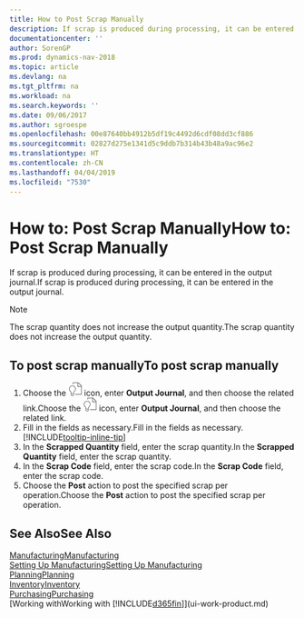 ```yaml
---
title: How to Post Scrap Manually
description: If scrap is produced during processing, it can be entered in the output journal. Note that the scrap quantity does not increase the output quantity.
documentationcenter: ''
author: SorenGP
ms.prod: dynamics-nav-2018
ms.topic: article
ms.devlang: na
ms.tgt_pltfrm: na
ms.workload: na
ms.search.keywords: ''
ms.date: 09/06/2017
ms.author: sgroespe
ms.openlocfilehash: 00e87640bb4912b5df19c4492d6cdf08dd3cf886
ms.sourcegitcommit: 02827d275e1341d5c9ddb7b314b43b48a9ac96e2
ms.translationtype: HT
ms.contentlocale: zh-CN
ms.lasthandoff: 04/04/2019
ms.locfileid: "7530"
---
```

# <a name="how-to-post-scrap-manually"></a><span data-ttu-id="a5776-104">How to: Post Scrap Manually</span><span class="sxs-lookup"><span data-stu-id="a5776-104">How to: Post Scrap Manually</span></span>
<span data-ttu-id="a5776-105">If scrap is produced during processing, it can be entered in the output journal.</span><span class="sxs-lookup"><span data-stu-id="a5776-105">If scrap is produced during processing, it can be entered in the output journal.</span></span> 

> [!NOTE]
> <span data-ttu-id="a5776-106">The scrap quantity does not increase the output quantity.</span><span class="sxs-lookup"><span data-stu-id="a5776-106">The scrap quantity does not increase the output quantity.</span></span>  

## <a name="to-post-scrap-manually"></a><span data-ttu-id="a5776-107">To post scrap manually</span><span class="sxs-lookup"><span data-stu-id="a5776-107">To post scrap manually</span></span>  
1. <span data-ttu-id="a5776-108">Choose the ![Search for Page or Report](media/ui-search/search_small.png "Search for Page or Report icon") icon, enter **Output Journal**, and then choose the related link.</span><span class="sxs-lookup"><span data-stu-id="a5776-108">Choose the ![Search for Page or Report](media/ui-search/search_small.png "Search for Page or Report icon") icon, enter **Output Journal**, and then choose the related link.</span></span>  
2. <span data-ttu-id="a5776-109">Fill in the fields as necessary.</span><span class="sxs-lookup"><span data-stu-id="a5776-109">Fill in the fields as necessary.</span></span> [!INCLUDE[tooltip-inline-tip](includes/tooltip-inline-tip_md.md)]  
3. <span data-ttu-id="a5776-110">In the **Scrapped Quantity** field, enter the scrap quantity.</span><span class="sxs-lookup"><span data-stu-id="a5776-110">In the **Scrapped Quantity** field, enter the scrap quantity.</span></span>  
4. <span data-ttu-id="a5776-111">In the **Scrap Code** field, enter the scrap code.</span><span class="sxs-lookup"><span data-stu-id="a5776-111">In the **Scrap Code** field, enter the scrap code.</span></span>  
5. <span data-ttu-id="a5776-112">Choose the **Post** action to post the specified scrap per operation.</span><span class="sxs-lookup"><span data-stu-id="a5776-112">Choose the **Post** action to post the specified scrap per operation.</span></span>  

## <a name="see-also"></a><span data-ttu-id="a5776-113">See Also</span><span class="sxs-lookup"><span data-stu-id="a5776-113">See Also</span></span>  
[<span data-ttu-id="a5776-114">Manufacturing</span><span class="sxs-lookup"><span data-stu-id="a5776-114">Manufacturing</span></span>](production-manage-manufacturing.md)    
[<span data-ttu-id="a5776-115">Setting Up Manufacturing</span><span class="sxs-lookup"><span data-stu-id="a5776-115">Setting Up Manufacturing</span></span>](production-configure-production-processes.md)  
[<span data-ttu-id="a5776-116">Planning</span><span class="sxs-lookup"><span data-stu-id="a5776-116">Planning</span></span>](production-planning.md)      
[<span data-ttu-id="a5776-117">Inventory</span><span class="sxs-lookup"><span data-stu-id="a5776-117">Inventory</span></span>](inventory-manage-inventory.md)  
[<span data-ttu-id="a5776-118">Purchasing</span><span class="sxs-lookup"><span data-stu-id="a5776-118">Purchasing</span></span>](purchasing-manage-purchasing.md)  
[<span data-ttu-id="a5776-119">Working with</span><span class="sxs-lookup"><span data-stu-id="a5776-119">Working with</span></span> [!INCLUDE[d365fin](includes/d365fin_md.md)]](ui-work-product.md)
